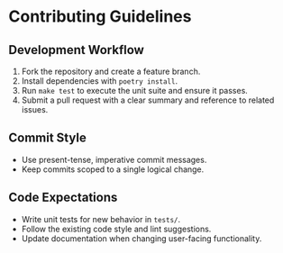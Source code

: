 # Contributing Guidelines

## Development Workflow
1. Fork the repository and create a feature branch.
2. Install dependencies with `poetry install`.
3. Run `make test` to execute the unit suite and ensure it passes.
4. Submit a pull request with a clear summary and reference to related issues.

## Commit Style
- Use present-tense, imperative commit messages.
- Keep commits scoped to a single logical change.

## Code Expectations
- Write unit tests for new behavior in `tests/`.
- Follow the existing code style and lint suggestions.
- Update documentation when changing user-facing functionality.
